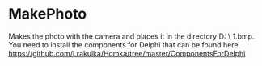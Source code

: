 MakePhoto
=========

Makes the photo with the camera and places it in the directory D: \ 1.bmp. 
You need to install the components for Delphi that can be found here https://github.com/Lrakulka/Homka/tree/master/ComponentsForDelphi

